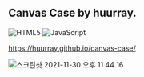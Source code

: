 ## Canvas Case by huurray.

![HTML5](https://img.shields.io/badge/html5-%23E34F26.svg?style=for-the-badge&logo=html5&logoColor=white)
![JavaScript](https://img.shields.io/badge/javascript-%23323330.svg?style=for-the-badge&logo=javascript&logoColor=%23F7DF1E)

https://huurray.github.io/canvas-case/

![스크린샷 2021-11-30 오후 11 44 16](https://user-images.githubusercontent.com/41982439/144068504-cf1bdbe3-8705-4315-a268-06a32067324e.png)
